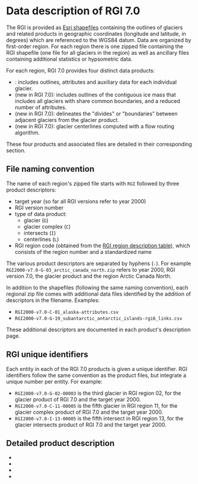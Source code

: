 # Data description of RGI 7.0

The RGI is provided as [Esri shapefiles](https://en.wikipedia.org/wiki/Shapefile) containing the outlines of glaciers and related products in geographic coordinates (longitude and latitude, in degrees) which are referenced to the WGS84 datum. Data are organized by first-order region. For each region there is one zipped file containing the RGI shapefile (one file for all glaciers in the region) as well as ancillary files containing additional statistics or hypsometric data.

For each region, RGI 7.0 provides four distinct data products:
- [](products/glacier_product): includes outlines, attributes and auxiliary data for each individual glacier.
- [](products/glacier_complex_product) (new in RGI 7.0): includes outlines of the contiguous ice mass that includes all glaciers with share common boundaries, and a reduced number of attributes.
- [](products/intersects_product) (new in RGI 7.0): delineates the "divides" or "boundaries" between adjacent glaciers from the glacier product. 
- [](products/centerlines_product) (new in RGI 7.0): glacier centerlines computed with a flow routing algorithm.

These four products and associated files are detailed in their corresponding section.

## File naming convention

The name of each region's zipped file starts with `RGI` followed by three product descriptors:
- target year (so far all RGI versions refer to year 2000)
- RGI version number
- type of data product: 
  - glacier (`G`) 
  - glacier complex (`C`)
  - intersects (`I`)
  - centerlines (`L`)
- RGI region code (obtained from the [RGI region description table](o1-regions-table)), which consists of the region number and a standardized name
  
The various product descriptors are separated by hyphens (`-`). For example `RGI2000-v7.0-G-03_arctic_canada_north.zip` refers to year 2000, RGI version 7.0, the glacier product and the region Arctic Canada North.

In addition to the shapefiles (following the same naming convention), each regional zip file comes with additional data files identified by the addition of descriptors in the filename. Examples: 
- `RGI2000-v7.0-C-01_alaska-attributes.csv`
- `RGI2000-v7.0-G-19_subantarctic_antarctic_islands-rgi6_links.csv`

These additional descriptors are documented in each product's description page.

## RGI unique identifiers

Each entity in each of the RGI 7.0 products is given a unique identifier. RGI identifiers follow the same convention as the product files, but integrate a unique number per entity. For example:
- `RGI2000-v7.0-G-02-00003` is the third glacier in RGI region 02, for the glacier product of RGI 7.0 and the target year 2000.
- `RGI2000-v7.0-C-11-00005` is the fifth glacier in RGI region 11, for the glacier complex product of RGI 7.0 and the target year 2000.
- `RGI2000-v7.0-I-13-00005` is the fifth intersect in RGI region 13, for the glacier intersects product of RGI 7.0 and the target year 2000.


## Detailed product description

- [](products/glacier_product)
- [](products/glacier_complex_product)
- [](products/intersects_product)
- [](products/centerlines_product)
